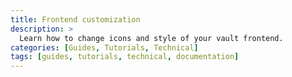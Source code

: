 ```yaml
---
title: Frontend customization
description: >
  Learn how to change icons and style of your vault frontend.
categories: [Guides, Tutorials, Technical]
tags: [guides, tutorials, technical, documentation]
---
```


